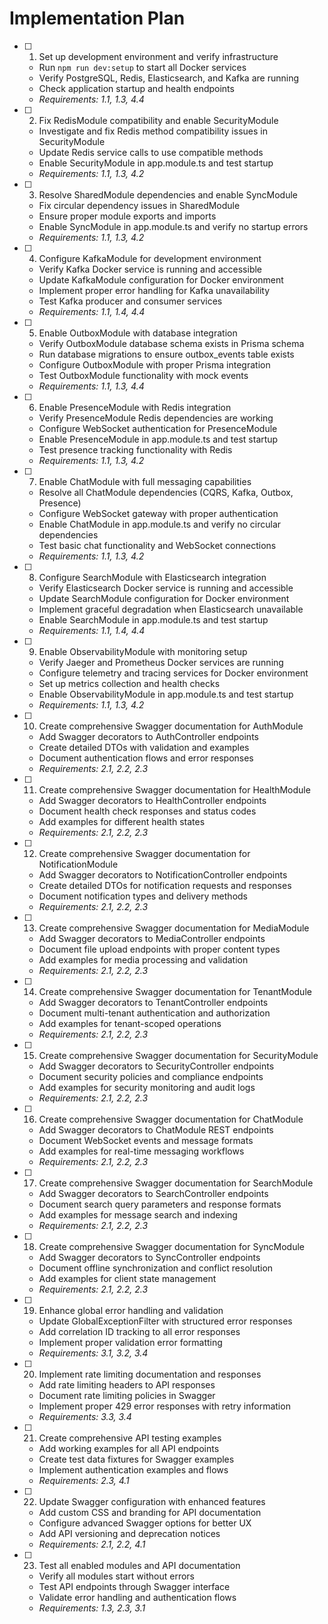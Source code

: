 # Implementation Plan

- [ ] 1. Set up development environment and verify infrastructure
  - Run `npm run dev:setup` to start all Docker services
  - Verify PostgreSQL, Redis, Elasticsearch, and Kafka are running
  - Check application startup and health endpoints
  - _Requirements: 1.1, 1.3, 4.4_

- [ ] 2. Fix RedisModule compatibility and enable SecurityModule
  - Investigate and fix Redis method compatibility issues in SecurityModule
  - Update Redis service calls to use compatible methods
  - Enable SecurityModule in app.module.ts and test startup
  - _Requirements: 1.1, 1.3, 4.2_

- [ ] 3. Resolve SharedModule dependencies and enable SyncModule
  - Fix circular dependency issues in SharedModule
  - Ensure proper module exports and imports
  - Enable SyncModule in app.module.ts and verify no startup errors
  - _Requirements: 1.1, 1.3, 4.2_

- [ ] 4. Configure KafkaModule for development environment
  - Verify Kafka Docker service is running and accessible
  - Update KafkaModule configuration for Docker environment
  - Implement proper error handling for Kafka unavailability
  - Test Kafka producer and consumer services
  - _Requirements: 1.1, 1.4, 4.4_

- [ ] 5. Enable OutboxModule with database integration
  - Verify OutboxModule database schema exists in Prisma schema
  - Run database migrations to ensure outbox_events table exists
  - Configure OutboxModule with proper Prisma integration
  - Test OutboxModule functionality with mock events
  - _Requirements: 1.1, 1.3, 4.4_

- [ ] 6. Enable PresenceModule with Redis integration
  - Verify PresenceModule Redis dependencies are working
  - Configure WebSocket authentication for PresenceModule
  - Enable PresenceModule in app.module.ts and test startup
  - Test presence tracking functionality with Redis
  - _Requirements: 1.1, 1.3, 4.2_

- [ ] 7. Enable ChatModule with full messaging capabilities
  - Resolve all ChatModule dependencies (CQRS, Kafka, Outbox, Presence)
  - Configure WebSocket gateway with proper authentication
  - Enable ChatModule in app.module.ts and verify no circular dependencies
  - Test basic chat functionality and WebSocket connections
  - _Requirements: 1.1, 1.3, 4.2_

- [ ] 8. Configure SearchModule with Elasticsearch integration
  - Verify Elasticsearch Docker service is running and accessible
  - Update SearchModule configuration for Docker environment
  - Implement graceful degradation when Elasticsearch unavailable
  - Enable SearchModule in app.module.ts and test startup
  - _Requirements: 1.1, 1.4, 4.4_

- [ ] 9. Enable ObservabilityModule with monitoring setup
  - Verify Jaeger and Prometheus Docker services are running
  - Configure telemetry and tracing services for Docker environment
  - Set up metrics collection and health checks
  - Enable ObservabilityModule in app.module.ts and test startup
  - _Requirements: 1.1, 1.3, 4.2_

- [ ] 10. Create comprehensive Swagger documentation for AuthModule
  - Add Swagger decorators to AuthController endpoints
  - Create detailed DTOs with validation and examples
  - Document authentication flows and error responses
  - _Requirements: 2.1, 2.2, 2.3_

- [ ] 11. Create comprehensive Swagger documentation for HealthModule
  - Add Swagger decorators to HealthController endpoints
  - Document health check responses and status codes
  - Add examples for different health states
  - _Requirements: 2.1, 2.2, 2.3_

- [ ] 12. Create comprehensive Swagger documentation for NotificationModule
  - Add Swagger decorators to NotificationController endpoints
  - Create detailed DTOs for notification requests and responses
  - Document notification types and delivery methods
  - _Requirements: 2.1, 2.2, 2.3_

- [ ] 13. Create comprehensive Swagger documentation for MediaModule
  - Add Swagger decorators to MediaController endpoints
  - Document file upload endpoints with proper content types
  - Add examples for media processing and validation
  - _Requirements: 2.1, 2.2, 2.3_

- [ ] 14. Create comprehensive Swagger documentation for TenantModule
  - Add Swagger decorators to TenantController endpoints
  - Document multi-tenant authentication and authorization
  - Add examples for tenant-scoped operations
  - _Requirements: 2.1, 2.2, 2.3_

- [ ] 15. Create comprehensive Swagger documentation for SecurityModule
  - Add Swagger decorators to SecurityController endpoints
  - Document security policies and compliance endpoints
  - Add examples for security monitoring and audit logs
  - _Requirements: 2.1, 2.2, 2.3_

- [ ] 16. Create comprehensive Swagger documentation for ChatModule
  - Add Swagger decorators to ChatModule REST endpoints
  - Document WebSocket events and message formats
  - Add examples for real-time messaging workflows
  - _Requirements: 2.1, 2.2, 2.3_

- [ ] 17. Create comprehensive Swagger documentation for SearchModule
  - Add Swagger decorators to SearchController endpoints
  - Document search query parameters and response formats
  - Add examples for message search and indexing
  - _Requirements: 2.1, 2.2, 2.3_

- [ ] 18. Create comprehensive Swagger documentation for SyncModule
  - Add Swagger decorators to SyncController endpoints
  - Document offline synchronization and conflict resolution
  - Add examples for client state management
  - _Requirements: 2.1, 2.2, 2.3_

- [ ] 19. Enhance global error handling and validation
  - Update GlobalExceptionFilter with structured error responses
  - Add correlation ID tracking to all error responses
  - Implement proper validation error formatting
  - _Requirements: 3.1, 3.2, 3.4_

- [ ] 20. Implement rate limiting documentation and responses
  - Add rate limiting headers to API responses
  - Document rate limiting policies in Swagger
  - Implement proper 429 error responses with retry information
  - _Requirements: 3.3, 3.4_

- [ ] 21. Create comprehensive API testing examples
  - Add working examples for all API endpoints
  - Create test data fixtures for Swagger examples
  - Implement authentication examples and flows
  - _Requirements: 2.3, 4.1_

- [ ] 22. Update Swagger configuration with enhanced features
  - Add custom CSS and branding for API documentation
  - Configure advanced Swagger options for better UX
  - Add API versioning and deprecation notices
  - _Requirements: 2.1, 2.2, 4.1_

- [ ] 23. Test all enabled modules and API documentation
  - Verify all modules start without errors
  - Test API endpoints through Swagger interface
  - Validate error handling and authentication flows
  - _Requirements: 1.3, 2.3, 3.1_
